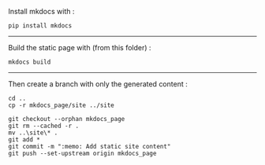 Install mkdocs with :

```console
pip install mkdocs
```

---

Build the static page with (from this folder) :

```console
mkdocs build
```

---

Then create a branch with only the generated content :

```console
cd ..
cp -r mkdocs_page/site ../site

git checkout --orphan mkdocs_page 
git rm --cached -r .
mv ..\site\* .
git add *
git commit -m ":memo: Add static site content"
git push --set-upstream origin mkdocs_page
```